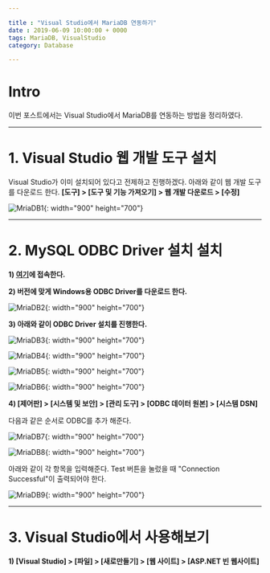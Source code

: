 ```yaml
---

title : "Visual Studio에서 MariaDB 연동하기"
date : 2019-06-09 10:00:00 + 0000
tags: MariaDB, VisualStudio
category: Database

---
```


# Intro
이번 포스트에서는 Visual Studio에서 MariaDB를 연동하는 방법을 정리하였다.

***

# 1. Visual Studio 웹 개발 도구 설치

Visual Studio가 이미 설치되어 있다고 전제하고 진행하겠다. 아래와 같이 웹 개발 도구를 다운로드 한다.
**[도구] > [도구 및 기능 가져오기] > 웹 개발 다운로드 > [수정]**

![MriaDB1](/assets/images/2019-06-09-MariaDB2/1.png){: width="900" height="700"}

***

# 2. MySQL ODBC Driver 설치 설치

**1) [여기](https://downloads.mysql.com/archives/c-odbc/)에 접속한다.**

**2) 버전에 맞게 Windows용 ODBC Driver를 다운로드 한다.**

![MriaDB2](/assets/images/2019-06-09-MariaDB2/2.png){: width="900" height="700"}

**3) 아래와 같이 ODBC Driver 설치를 진행한다.**

![MriaDB3](/assets/images/2019-06-09-MariaDB2/3.PNG){: width="900" height="700"}

![MriaDB4](/assets/images/2019-06-09-MariaDB2/4.PNG){: width="900" height="700"}

![MriaDB5](/assets/images/2019-06-09-MariaDB2/5.PNG){: width="900" height="700"}

![MriaDB6](/assets/images/2019-06-09-MariaDB2/6.PNG){: width="900" height="700"}

**4) [제어판] > [시스템 및 보안] > [관리 도구] > [ODBC 데이터 원본] > [시스템 DSN]**

다음과 같은 순서로 ODBC를 추가 해준다.

![MriaDB7](/assets/images/2019-06-09-MariaDB2/7.png){: width="900" height="700"}

![MriaDB8](/assets/images/2019-06-09-MariaDB2/8.png){: width="900" height="700"}

아래와 같이 각 항목을 입력해준다. Test 버튼을 눌렀을 때 "Connection Successful"이 출력되어야 한다.

![MriaDB9](/assets/images/2019-06-09-MariaDB2/9.png){: width="900" height="700"}

***

# 3. Visual Studio에서 사용해보기

**1) [Visual Studio] > [파일] > [새로만들기] > [웹 사이트] > [ASP.NET 빈 웹사이트]**
